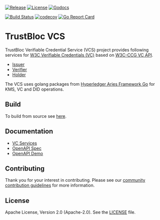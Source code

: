 [![Release](https://img.shields.io/github/release/trustbloc/vcs.svg?style=flat-square)](https://github.com/trustbloc/vcs/releases/latest)
[![License](https://img.shields.io/badge/License-Apache%202.0-blue.svg)](https://raw.githubusercontent.com/trustbloc/vcs/main/LICENSE)
[![Godocs](https://img.shields.io/badge/godoc-reference-blue.svg)](https://godoc.org/github.com/trustbloc/vcs)

[![Build Status](https://github.com/trustbloc/vcs/actions/workflows/build.yml/badge.svg?branch=main)](https://github.com/trustbloc/vcs/actions/workflows/build.yml)
[![codecov](https://codecov.io/gh/trustbloc/vcs/branch/main/graph/badge.svg)](https://codecov.io/gh/trustbloc/vcs)
[![Go Report Card](https://goreportcard.com/badge/github.com/trustbloc/vcs)](https://goreportcard.com/report/github.com/trustbloc/vcs)

# TrustBloc VCS

TrustBloc Verifiable Credential Service (VCS) project provides following services for [W3C Verifiable Credentials (VC)](https://www.w3.org/TR/vc-data-model/) based on [W3C-CCG VC API](https://w3c-ccg.github.io/vc-api/).
- [Issuer](https://w3c-ccg.github.io/vc-api/#issuing)
- [Verifier](https://w3c-ccg.github.io/vc-api/#verifying) 
- [Holder](https://w3c-ccg.github.io/vc-api/#presenting)

The VCS uses golang packages from [Hyperledger Aries Framework Go]([aries-framework-go](https://github.com/hyperledger/aries-framework-go/tree/main/pkg/doc/verifiable)) for KMS, VC and DID operations.

## Build
To build from source see [here](docs/build.md).

## Documentation
- [VC Services](docs/vcs/README.md)
- [OpenAPI Spec](docs/vc-rest/openapi_spec.md)
- [OpenAPI Demo](docs/vc-rest/openapi_demo.md)

## Contributing
Thank you for your interest in contributing. Please see our [community contribution guidelines](https://github.com/trustbloc/community/blob/main/CONTRIBUTING.md) for more information.

## License
Apache License, Version 2.0 (Apache-2.0). See the [LICENSE](LICENSE) file.
